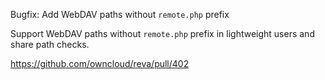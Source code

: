 Bugfix: Add WebDAV paths without `remote.php` prefix

Support WebDAV paths without `remote.php` prefix in lightweight users and share path checks.

https://github.com/owncloud/reva/pull/402
